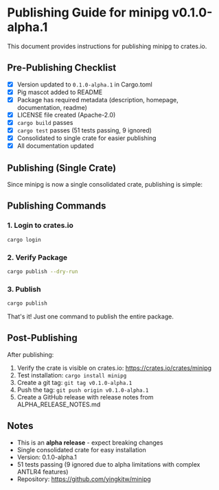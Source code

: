 # Publishing Guide for minipg v0.1.0-alpha.1

This document provides instructions for publishing minipg to crates.io.

## Pre-Publishing Checklist

- [x] Version updated to `0.1.0-alpha.1` in Cargo.toml
- [x] Pig mascot added to README
- [x] Package has required metadata (description, homepage, documentation, readme)
- [x] LICENSE file created (Apache-2.0)
- [x] `cargo build` passes
- [x] `cargo test` passes (51 tests passing, 9 ignored)
- [x] Consolidated to single crate for easier publishing
- [x] All documentation updated

## Publishing (Single Crate)

Since minipg is now a single consolidated crate, publishing is simple:

## Publishing Commands

### 1. Login to crates.io

```bash
cargo login
```

### 2. Verify Package

```bash
cargo publish --dry-run
```

### 3. Publish

```bash
cargo publish
```

That's it! Just one command to publish the entire package.

## Post-Publishing

After publishing:

1. Verify the crate is visible on crates.io: https://crates.io/crates/minipg
2. Test installation: `cargo install minipg`
3. Create a git tag: `git tag v0.1.0-alpha.1`
4. Push the tag: `git push origin v0.1.0-alpha.1`
5. Create a GitHub release with release notes from ALPHA_RELEASE_NOTES.md

## Notes

- This is an **alpha release** - expect breaking changes
- Single consolidated crate for easy installation
- Version: 0.1.0-alpha.1
- 51 tests passing (9 ignored due to alpha limitations with complex ANTLR4 features)
- Repository: https://github.com/yingkitw/minipg
